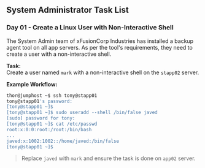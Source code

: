 ## **System Administrator Task List**

### **Day 01 - Create a Linux User with Non-Interactive Shell**

The System Admin team of xFusionCorp Industries has installed a backup agent tool on all app servers. As per the tool's requirements, they need to create a user with a non-interactive shell.

**Task:**  
Create a user named `mark` with a non-interactive shell on the `stapp02` server.

**Example Workflow:**

```bash
thor@jumphost ~$ ssh tony@stapp01
tony@stapp01's password:
[tony@stapp01 ~]$
[tony@stapp01 ~]$ sudo useradd --shell /bin/false javed
[sudo] password for tony:
[tony@stapp01 ~]$ cat /etc/passwd
root:x:0:0:root:/root:/bin/bash
...
javed:x:1002:1002::/home/javed:/bin/false
[tony@stapp01 ~]$
```

> Replace `javed` with `mark` and ensure the task is done on `app02` server.
